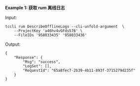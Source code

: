 **Example 1: 获取 rum 离线日志**



Input: 

```
tccli rum DescribeOfflineLogs --cli-unfold-argument  \
    --ProjectKey 'a46hv4vGFds576' \
    --FileIDs '958033435' '958033436'
```

Output: 
```
{
    "Response": {
        "Msg": "success",
        "LogSet": [],
        "RequestId": "65a8fec7-2b39-4b11-893f-3715279d235f"
    }
}
```

